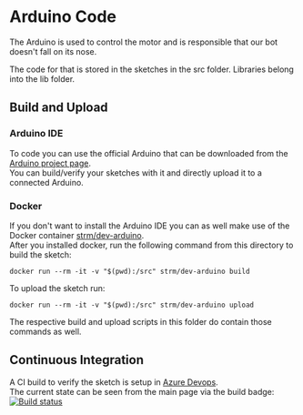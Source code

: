 # Arduino Code

The Arduino is used to control the motor and is responsible that our bot doesn't fall on its nose.

The code for that is stored in the sketches in the src folder. Libraries belong into the lib folder. 

## Build and Upload

### Arduino IDE
To code you can use the official Arduino that can be downloaded from the [Arduino project page](https://www.arduino.cc/en/main/software).  
You can build/verify your sketches with it and directly upload it to a connected Arduino.

### Docker
If you don't want to install the Arduino IDE you can as well make use of the Docker container [strm/dev-arduino](https://hub.docker.com/r/strm/dev-arduino).  
After you installed docker, run the following command from this directory to build the sketch:  
  
    docker run --rm -it -v "$(pwd):/src" strm/dev-arduino build  

To upload the sketch run:  

    docker run --rm -it -v "$(pwd):/src" strm/dev-arduino upload  

The respective build and upload scripts in this folder do contain those commands as well.

## Continuous Integration
A CI build to verify the sketch is setup in [Azure Devops](https://benjsawesometfstest.visualstudio.com/ABOAVOBR/_build?definitionId=34&_a=summary).  
The current state can be seen from the main page via the build badge:  
[![Build status](https://benjsawesometfstest.visualstudio.com/ABOAVOBR/_apis/build/status/ABOAVOBR-Arduino-CI)](https://benjsawesometfstest.visualstudio.com/ABOAVOBR/_build/latest?definitionId=34)

